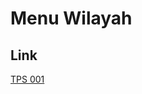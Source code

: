 # Menu Wilayah

## Link

[TPS 001](https://github.com/gigit-pemilu/pemilu-2024-94-papua-tengah/tree/main/pileg-dpr/hitung-suara/sub/94-papua-tengah/sub/02-puncak-jaya/sub/17-dokome/sub/2008-kimibut/sub/001-tps)

